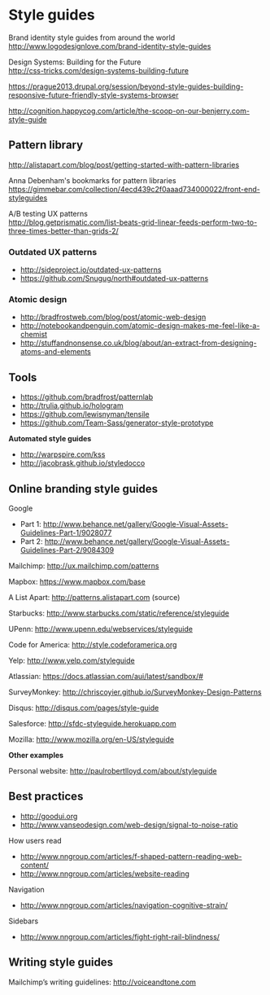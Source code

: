 # Style guides

Brand identity style guides from around the world  
http://www.logodesignlove.com/brand-identity-style-guides

Design Systems: Building for the Future  
http://css-tricks.com/design-systems-building-future

https://prague2013.drupal.org/session/beyond-style-guides-building-responsive-future-friendly-style-systems-browser

http://cognition.happycog.com/article/the-scoop-on-our-benjerry.com-style-guide


## Pattern library

http://alistapart.com/blog/post/getting-started-with-pattern-libraries

Anna Debenham's bookmarks for pattern libraries  
https://gimmebar.com/collection/4ecd439c2f0aaad734000022/front-end-styleguides

A/B testing UX patterns  
http://blog.getprismatic.com/list-beats-grid-linear-feeds-perform-two-to-three-times-better-than-grids-2/

### Outdated UX patterns

* http://sideproject.io/outdated-ux-patterns
* https://github.com/Snugug/north#outdated-ux-patterns

### Atomic design

* http://bradfrostweb.com/blog/post/atomic-web-design
* http://notebookandpenguin.com/atomic-design-makes-me-feel-like-a-chemist
* http://stuffandnonsense.co.uk/blog/about/an-extract-from-designing-atoms-and-elements

## Tools

* https://github.com/bradfrost/patternlab
* http://trulia.github.io/hologram
* https://github.com/lewisnyman/tensile
* https://github.com/Team-Sass/generator-style-prototype 

**Automated style guides**

* http://warpspire.com/kss
* http://jacobrask.github.io/styledocco


## Online branding style guides

Google
* Part 1: http://www.behance.net/gallery/Google-Visual-Assets-Guidelines-Part-1/9028077
* Part 2: http://www.behance.net/gallery/Google-Visual-Assets-Guidelines-Part-2/9084309

Mailchimp: http://ux.mailchimp.com/patterns

Mapbox: https://www.mapbox.com/base

A List Apart: http://patterns.alistapart.com (source)

Starbucks: http://www.starbucks.com/static/reference/styleguide

UPenn: http://www.upenn.edu/webservices/styleguide

Code for America: http://style.codeforamerica.org

Yelp: http://www.yelp.com/styleguide

Atlassian: https://docs.atlassian.com/aui/latest/sandbox/#

SurveyMonkey: http://chriscoyier.github.io/SurveyMonkey-Design-Patterns

Disqus: http://disqus.com/pages/style-guide

Salesforce: http://sfdc-styleguide.herokuapp.com

Mozilla: http://www.mozilla.org/en-US/styleguide

**Other examples**

Personal website: http://paulrobertlloyd.com/about/styleguide


## Best practices

* http://goodui.org
* http://www.vanseodesign.com/web-design/signal-to-noise-ratio

How users read
* http://www.nngroup.com/articles/f-shaped-pattern-reading-web-content/
* http://www.nngroup.com/articles/website-reading

Navigation
* http://www.nngroup.com/articles/navigation-cognitive-strain/

Sidebars
* http://www.nngroup.com/articles/fight-right-rail-blindness/


## Writing style guides

Mailchimp’s writing guidelines: http://voiceandtone.com 
